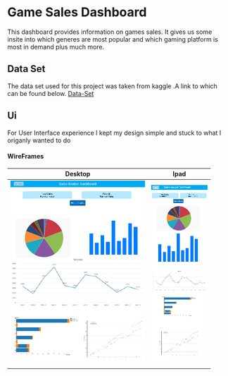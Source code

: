 # Game Sales Dashboard

This dashboard provides information on games sales. It gives us some insite into which generes are most
popular and which gaming platform is most in demand plus much more.

## Data Set

The data set used for this project was taken from kaggle .A link to which can be found below.
[Data-Set](https://www.kaggle.com/gregorut/videogamesales)

## Ui

For User Interface experience I kept my design simple and stuck to what I origanly wanted to do

#### WireFrames

|                Desktop                 |                Ipad                 |
| :------------------------------------: | :---------------------------------: |
| ![](Dashboard-Wireframes/Desktop1.png) | ![](Dashboard-Wireframes/Ipad1.png) |
